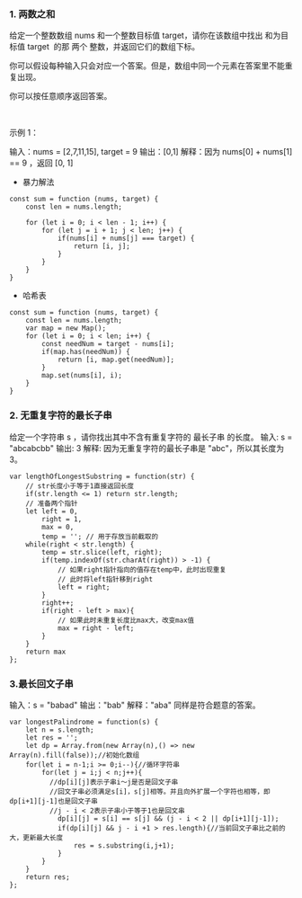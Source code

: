 ### 1. 两数之和
给定一个整数数组 nums 和一个整数目标值 target，请你在该数组中找出 和为目标值 target  的那 两个 整数，并返回它们的数组下标。

你可以假设每种输入只会对应一个答案。但是，数组中同一个元素在答案里不能重复出现。

你可以按任意顺序返回答案。

 

示例 1：

输入：nums = [2,7,11,15], target = 9
输出：[0,1]
解释：因为 nums[0] + nums[1] == 9 ，返回 [0, 1] 

 * 暴力解法
```
const sum = function (nums, target) {
    const len = nums.length;
    
    for (let i = 0; i < len - 1; i++) {
        for (let j = i + 1; j < len; j++) {
            if(nums[i] + nums[j] === target) {
                return [i, j];
            }
        }
    }
} 
```
 * 哈希表
```
const sum = function (nums, target) {
    const len = nums.length;
    var map = new Map();
    for (let i = 0; i < len; i++) {
        const needNum = target - nums[i];
        if(map.has(needNum)) {
            return [i, map.get(needNum)];
        }
        map.set(nums[i], i);
    }
}
```
### 2. 无重复字符的最长子串
给定一个字符串 s ，请你找出其中不含有重复字符的 最长子串 的长度。
输入: s = "abcabcbb"
输出: 3 
解释: 因为无重复字符的最长子串是 "abc"，所以其长度为 3。
```
var lengthOfLongestSubstring = function(str) {
    // str长度小于等于1直接返回长度
    if(str.length <= 1) return str.length;
    // 准备两个指针
    let left = 0,
        right = 1,
        max = 0,
        temp = ''; // 用于存放当前截取的
    while(right < str.length) {
        temp = str.slice(left, right);
        if(temp.indexOf(str.charAt(right)) > -1) { 
            // 如果right指针指向的值存在temp中，此时出现重复
            // 此时将left指针移到right
            left = right;
        }
        right++;
        if(right - left > max){
            // 如果此时未重复长度比max大，改变max值
            max = right - left;
        } 
    }
    return max
};
```
### 3.最长回文子串
输入：s = "babad"
输出："bab"
解释："aba" 同样是符合题意的答案。

```
var longestPalindrome = function(s) {
    let n = s.length;
    let res = '';
    let dp = Array.from(new Array(n),() => new Array(n).fill(false));//初始化数组 
    for(let i = n-1;i >= 0;i--){//循环字符串
        for(let j = i;j < n;j++){
          //dp[i][j]表示子串i～j是否是回文子串
          //回文子串必须满足s[i]，s[j]相等。并且向外扩展一个字符也相等，即dp[i+1][j-1]也是回文子串
          //j - i < 2表示子串小于等于1也是回文串
            dp[i][j] = s[i] == s[j] && (j - i < 2 || dp[i+1][j-1]);
            if(dp[i][j] && j - i +1 > res.length){//当前回文子串比之前的大，更新最大长度
                res = s.substring(i,j+1);
            }
        }
    }
    return res;
};
```